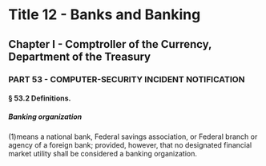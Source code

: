 
# Title 12 - Banks and Banking
## Chapter I - Comptroller of the Currency, Department of the Treasury
### PART 53 - COMPUTER-SECURITY INCIDENT NOTIFICATION
#### § 53.2 Definitions.
##### Banking organization

(1)means a national bank, Federal savings association, or Federal branch or agency of a foreign bank; provided, however, that no designated financial market utility shall be considered a banking organization.
